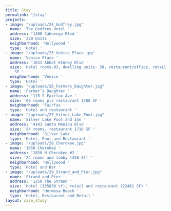 ```yaml
---
title: Stay
permalink: "/stay"
projects:
- image: "/uploads/24_Godfrey.jpg"
  name: 'The Godfrey Hotel '
  address: '1400 Cahuenga Blvd '
  size: '220 Units '
  neighborhood: 'Hollywood '
  type: 'Hotel '
- image: "/uploads/25_Venice_Place.jpg"
  name: 'Venice Place '
  address: '1033 Abbot KInney Blvd '
  size: 'Hotel rooms-93, dwelling units- 58, restaurant/office, retail and spa 10507
    SF '
  neighborhood: 'Venice '
  type: 'Hotel '
- image: "/uploads/26_Farmers_Daughter.jpg"
  name: 'Farmer’s Daughter '
  address: '115 S Fairfax Ave '
  size: '66 rooms pls restaurant 1500 SF '
  neighborhood: 'Fairfax '
  type: 'Hotel and restaurant '
- image: "/uploads/27_Silver_Lake_Pool.jpg"
  name: 'Silver Lake Pool and Inn '
  address: '4141 Santa Monica Blvd '
  size: '54 rooms, restaurant 1716 SF '
  neighborhood: 'Silver Lake '
  type: 'Hotel, Pool and Restaurant '
- image: "/uploads/28_Cherokee.jpg"
  name: '1850 Cherokee '
  address: '1850 N Cherokee #2 '
  size: '24 rooms and lobby (426 Sf) '
  neighborhood: 'Hollywood '
  type: 'Hotel and Bar '
- image: "/uploads/29_Strand_and_Pier.jpg"
  name: 'Strand and Pier '
  address: '1250 The Strand '
  size: 'Hotel (155030 sf), retail and restaurant (22461 SF) '
  neighborhood: 'Hermosa Beach '
  type: 'Hotel, Restaurant and Retail '
layout: case_study
---
```

